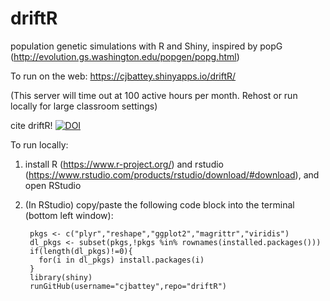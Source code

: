 # driftR
population genetic simulations with R and Shiny, inspired by popG (http://evolution.gs.washington.edu/popgen/popg.html)

To run on the web: 
https://cjbattey.shinyapps.io/driftR/

(This server will time out at 100 active hours per month. Rehost or run locally for large classroom settings)

cite driftR! <a href="https://zenodo.org/badge/latestdoi/74150401"><img src="https://zenodo.org/badge/74150401.svg" alt="DOI"></a>

To run locally: 

1. install R (https://www.r-project.org/) and rstudio (https://www.rstudio.com/products/rstudio/download/#download), and open RStudio

2. (In RStudio) copy/paste the following code block into the terminal (bottom left window): 

        pkgs <- c("plyr","reshape","ggplot2","magrittr","viridis")
        dl_pkgs <- subset(pkgs,!pkgs %in% rownames(installed.packages()))
        if(length(dl_pkgs)!=0){
          for(i in dl_pkgs) install.packages(i)
        }
        library(shiny)
        runGitHub(username="cjbattey",repo="driftR")

